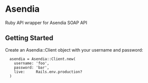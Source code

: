 # Asendia

Ruby API wrapper for Asendia SOAP API

## Getting Started

Create an Asendia::Client object with your username and password:

```
  asendia = Asendia::Client.new(
    username: 'foo',
    password: 'bar',
    live:     Rails.env.production?
  )
```

